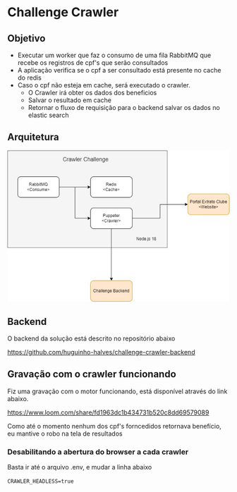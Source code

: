 

# Challenge Crawler

## Objetivo

- Executar um worker que faz o consumo de uma fila RabbitMQ que recebe os registros de cpf's que serão consultados
- A aplicação verifica se o cpf a ser consultado está presente no cache do redis
- Caso o cpf não esteja em cache, será executado o crawler.
    - O Crawler irá obter os dados dos beneficios
    - Salvar o resultado em cache
    - Retornar o fluxo de requisição para o backend salvar os dados no elastic search


## Arquitetura

![Arquitetura da Aplicação](docs/arquitetura_crawler.jpg)

## Backend

O backend da solução está descrito no repositório abaixo

https://github.com/huguinho-halves/challenge-crawler-backend



## Gravação com o crawler funcionando

Fiz uma gravação com o motor funcionando, está disponível através do link abaixo.

https://www.loom.com/share/fd1963dc1b434731b520c8dd69579089

Como até o momento nenhum dos cpf's forncedidos retornava benefício, eu mantive o robo na tela de resultados


### Desabilitando a abertura do browser a cada crawler

Basta ir até o arquivo .env, e mudar a linha abaixo

``
CRAWLER_HEADLESS=true
``